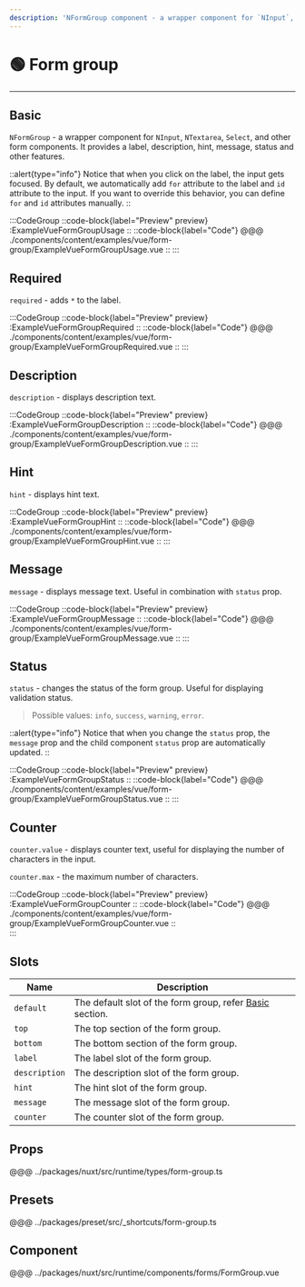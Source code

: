 ```yaml
---
description: 'NFormGroup component - a wrapper component for `NInput`, `NTextarea`, `Select`, and other form components. It provides a label, description, hint, message, status and other features.'
---
```


# 🟢 Form group

---

## Basic

`NFormGroup` - a wrapper component for `NInput`, `NTextarea`, `Select`, and other form components. It provides a label, description, hint, message, status and other features.

::alert{type="info"}
  Notice that when you click on the label, the input gets focused. By default, we automatically add `for` attribute to the label and `id` attribute to the input. If you want to override this behavior, you can define `for` and `id` attributes manually.
::

:::CodeGroup
::code-block{label="Preview" preview}
  :ExampleVueFormGroupUsage
::
::code-block{label="Code"}
@@@ ./components/content/examples/vue/form-group/ExampleVueFormGroupUsage.vue
::
:::

## Required

`required` - adds `*` to the label.

:::CodeGroup
::code-block{label="Preview" preview}
  :ExampleVueFormGroupRequired
::
::code-block{label="Code"}
@@@ ./components/content/examples/vue/form-group/ExampleVueFormGroupRequired.vue
::
:::

## Description

`description` - displays description text.

:::CodeGroup
::code-block{label="Preview" preview}
  :ExampleVueFormGroupDescription
::
::code-block{label="Code"}
@@@ ./components/content/examples/vue/form-group/ExampleVueFormGroupDescription.vue
::
:::

## Hint

`hint` - displays hint text.

:::CodeGroup
::code-block{label="Preview" preview}
  :ExampleVueFormGroupHint
::
::code-block{label="Code"}
@@@ ./components/content/examples/vue/form-group/ExampleVueFormGroupHint.vue
::
:::

## Message

`message` - displays message text. Useful in combination with `status` prop.

:::CodeGroup
::code-block{label="Preview" preview}
  :ExampleVueFormGroupMessage
::
::code-block{label="Code"}
@@@ ./components/content/examples/vue/form-group/ExampleVueFormGroupMessage.vue
::
:::

## Status

`status` - changes the status of the form group. Useful for displaying validation status.

>Possible values: `info`, `success`, `warning`, `error`.

::alert{type="info"}
Notice that when you change the `status` prop, the `message` prop and the child component `status` prop are automatically updated.
::

:::CodeGroup
::code-block{label="Preview" preview}
  :ExampleVueFormGroupStatus
::
::code-block{label="Code"}
@@@ ./components/content/examples/vue/form-group/ExampleVueFormGroupStatus.vue
::
:::

## Counter

`counter.value` - displays counter text, useful for displaying the number of characters in the input.

`counter.max` - the maximum number of characters.

:::CodeGroup
::code-block{label="Preview" preview}
  :ExampleVueFormGroupCounter
::
::code-block{label="Code"}
@@@ ./components/content/examples/vue/form-group/ExampleVueFormGroupCounter.vue
::  
:::

## Slots

| Name          | Description                                                        |
| ------------- | ------------------------------------------------------------------ |
| `default`     | The default slot of the form group, refer [Basic](#basic) section. |
| `top`         | The top section of the form group.                                 |
| `bottom`      | The bottom section of the form group.                              |
| `label`       | The label slot of the form group.                                  |
| `description` | The description slot of the form group.                            |
| `hint`        | The hint slot of the form group.                                   |
| `message`     | The message slot of the form group.                                |
| `counter`     | The counter slot of the form group.                                |

## Props

@@@ ../packages/nuxt/src/runtime/types/form-group.ts

## Presets

@@@ ../packages/preset/src/_shortcuts/form-group.ts

## Component

@@@ ../packages/nuxt/src/runtime/components/forms/FormGroup.vue
